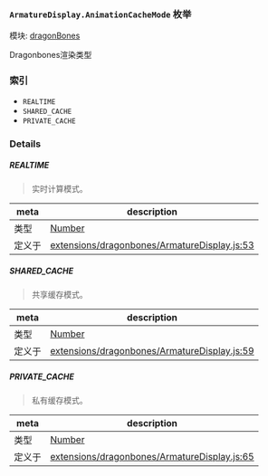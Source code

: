 ### `ArmatureDisplay.AnimationCacheMode` 枚举



模块: [dragonBones](../modules/dragonBones.md)


Dragonbones渲染类型


### 索引
  - `REALTIME`
  - `SHARED_CACHE`
  - `PRIVATE_CACHE`

### Details


##### REALTIME

> 实时计算模式。

| meta | description |
|------|-------------|
| 类型 | <a href="https://developer.mozilla.org/en/JavaScript/Reference/Global_Objects/Number" class="crosslink external" target="_blank">Number</a> |
| 定义于 | [extensions/dragonbones/ArmatureDisplay.js:53](https://github.com/cocos-creator/engine/blob/26031bddd1aecdbf9bbdebe19ecaa672b1c35061/extensions/dragonbones/ArmatureDisplay.js#L53) |



##### SHARED_CACHE

> 共享缓存模式。

| meta | description |
|------|-------------|
| 类型 | <a href="https://developer.mozilla.org/en/JavaScript/Reference/Global_Objects/Number" class="crosslink external" target="_blank">Number</a> |
| 定义于 | [extensions/dragonbones/ArmatureDisplay.js:59](https://github.com/cocos-creator/engine/blob/26031bddd1aecdbf9bbdebe19ecaa672b1c35061/extensions/dragonbones/ArmatureDisplay.js#L59) |



##### PRIVATE_CACHE

> 私有缓存模式。

| meta | description |
|------|-------------|
| 类型 | <a href="https://developer.mozilla.org/en/JavaScript/Reference/Global_Objects/Number" class="crosslink external" target="_blank">Number</a> |
| 定义于 | [extensions/dragonbones/ArmatureDisplay.js:65](https://github.com/cocos-creator/engine/blob/26031bddd1aecdbf9bbdebe19ecaa672b1c35061/extensions/dragonbones/ArmatureDisplay.js#L65) |


